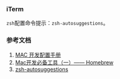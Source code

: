 ### iTerm
`zsh`配置命令提示：`zsh-autosuggestions`。

### 参考文档
1. [MAC 开发配置手册](https://aaaaaashu.gitbooks.io/mac-dev-setup/content/Homebrew/index.html)
2. [Mac开发必备工具（一）—— Homebrew](https://davidsheh.github.io/2017/08/26/mac-homebrew/)
3. [zsh-autosuggestions](https://github.com/zsh-users/zsh-autosuggestions/blob/master/INSTALL.md)